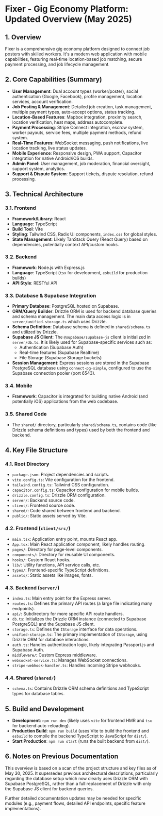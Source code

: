 # Fixer - Gig Economy Platform: Updated Overview (May 2025)

## 1. Overview

Fixer is a comprehensive gig economy platform designed to connect job posters with skilled workers. It's a modern web application with mobile capabilities, featuring real-time location-based job matching, secure payment processing, and job lifecycle management.

## 2. Core Capabilities (Summary)

*   **User Management**: Dual account types (worker/poster), social authentication (Google, Facebook), profile management, location services, account verification.
*   **Job Posting & Management**: Detailed job creation, task management, multiple payment types, auto-accept options, status tracking.
*   **Location-Based Features**: Mapbox integration, proximity search, location verification, heat maps, address autocomplete.
*   **Payment Processing**: Stripe Connect integration, escrow system, worker payouts, service fees, multiple payment methods, refund system.
*   **Real-Time Features**: WebSocket messaging, push notifications, live location tracking, live status updates.
*   **Mobile Experience**: Responsive design, PWA support, Capacitor integration for native Android/iOS builds.
*   **Admin Panel**: User management, job moderation, financial oversight, support system, analytics.
*   **Support & Dispute System**: Support tickets, dispute resolution, refund processing.

## 3. Technical Architecture

### 3.1. Frontend
*   **Framework/Library**: React
*   **Language**: TypeScript
*   **Build Tool**: Vite
*   **Styling**: Tailwind CSS, Radix UI components, `index.css` for global styles.
*   **State Management**: Likely TanStack Query (React Query) based on dependencies, potentially context API/custom hooks.

### 3.2. Backend
*   **Framework**: Node.js with Express.js
*   **Language**: TypeScript (`tsx` for development, `esbuild` for production builds)
*   **API Style**: RESTful API

### 3.3. Database & Supabase Integration
*   **Primary Database**: PostgreSQL hosted on Supabase.
*   **ORM/Query Builder**: Drizzle ORM is used for backend database queries and schema management. The main data access logic is in `server/unified-storage.ts` which uses Drizzle.
*   **Schema Definition**: Database schema is defined in `shared/schema.ts` and utilized by Drizzle.
*   **Supabase JS Client**: The `@supabase/supabase-js` client is initialized in `server/db.ts`. It is likely used for Supabase-specific services such as:
    *   Authentication (Supabase Auth)
    *   Real-time features (Supabase Realtime)
    *   File Storage (Supabase Storage buckets)
*   **Session Management**: Express sessions are stored in the Supabase PostgreSQL database using `connect-pg-simple`, configured to use the Supabase connection pooler (port 6543).

### 3.4. Mobile
*   **Framework**: Capacitor is integrated for building native Android (and potentially iOS) applications from the web codebase.

### 3.5. Shared Code
*   The `shared/` directory, particularly `shared/schema.ts`, contains code (like Drizzle schema definitions and types) used by both the frontend and backend.

## 4. Key File Structure

### 4.1. Root Directory
*   `package.json`: Project dependencies and scripts.
*   `vite.config.ts`: Vite configuration for the frontend.
*   `tailwind.config.ts`: Tailwind CSS configuration.
*   `capacitor.config.ts`: Capacitor configuration for mobile builds.
*   `drizzle.config.ts`: Drizzle ORM configuration.
*   `server/`: Backend source code.
*   `client/`: Frontend source code.
*   `shared/`: Code shared between frontend and backend.
*   `public/`: Static assets served by Vite.

### 4.2. Frontend (`client/src/`)
*   `main.tsx`: Application entry point, mounts React app.
*   `App.tsx`: Main React application component, likely handles routing.
*   `pages/`: Directory for page-level components.
*   `components/`: Directory for reusable UI components.
*   `hooks/`: Custom React hooks.
*   `lib/`: Utility functions, API service calls, etc.
*   `types/`: Frontend-specific TypeScript definitions.
*   `assets/`: Static assets like images, fonts.

### 4.3. Backend (`server/`)
*   `index.ts`: Main entry point for the Express server.
*   `routes.ts`: Defines the primary API routes (a large file indicating many endpoints).
*   `api/`: Subdirectory for more specific API route handlers.
*   `db.ts`: Initializes the Drizzle ORM instance (connected to Supabase PostgreSQL) and the Supabase JS client.
*   `storage.ts`: Defines the `IStorage` interface for data operations.
*   `unified-storage.ts`: The primary implementation of `IStorage`, using Drizzle ORM for database interactions.
*   `auth.ts`: Handles authentication logic, likely integrating Passport.js and Supabase Auth.
*   `middleware/`: Custom Express middleware.
*   `websocket-service.ts`: Manages WebSocket connections.
*   `stripe-webhook-handler.ts`: Handles incoming Stripe webhooks.

### 4.4. Shared (`shared/`)
*   `schema.ts`: Contains Drizzle ORM schema definitions and TypeScript types for database tables.

## 5. Build and Development

*   **Development**: `npm run dev` (likely uses `vite` for frontend HMR and `tsx` for backend auto-reloading).
*   **Production Build**: `npm run build` (uses Vite to build the frontend and `esbuild` to compile the backend TypeScript to JavaScript for `dist/`).
*   **Start Production**: `npm run start` (runs the built backend from `dist/`).

## 6. Notes on Previous Documentation

This overview is based on a scan of the project structure and key files as of May 30, 2025. It supersedes previous architectural descriptions, particularly regarding the database setup which now clearly uses Drizzle ORM with Supabase PostgreSQL, rather than a full replacement of Drizzle with only the Supabase JS client for backend queries.

Further detailed documentation updates may be needed for specific modules (e.g., payment flows, detailed API endpoints, specific feature implementations).
